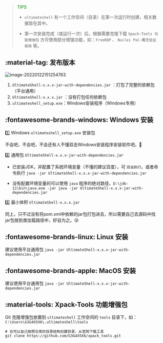 > <font style='color:green'>TIPS</font>
>
> - `ultimateshell` 有一个工作空间（目录）在第一次运行时创建，相关数据皆在其中。
>
> - 第一次安装完成（或运行一次）后，根据需要克隆下载 `Xpack-Tools 功能增强包` 方可使用部分增强功能，如：`FreeRDP` 、 `Nuclei PoC-概念验证框架` 等。

## :material-tag: 发布版本

![image-20220122151254763](../imags/index/image-20220122151254763.png)

1. `UltimateShell-x.x.x-jar-with-dependencies.jar` ：打包了完整的依赖包（平台通用）
2. `UltimateShell-x.x.x.jar` ：没有打包任何依赖包
3. `ultimateshell_setup.exe`：Windows安装程序（Windows专用）


## :fontawesome-brands-windows: Windows 安装

:one: Windows `ultimateshell_setup.exe` 安装包

不会吧，不会吧，不会还有人不懂双击Windows安装程序安装软件吧。:zany_face:

:two: 通用包 `UltimateShell-x.x.x-jar-with-dependencies.jar`  

- 已安装JDK，并配置了系统环境变量（不懂的建议百度），可 `双击执行`，或者命令执行 `java -jar UltimateShell-x.x.x-jar-with-dependencies.jar ` 

- 没有配置环境变量的可以使用 `java` 程序的绝对路径，`D:\jdk-11\bin\java.exe -jar java -jar UltimateShell-x.x.x-jar-with-dependencies.jar`

:three: 最小体积 `UltimateShell-x.x.x.jar` 

同上，只不过没有将pom.xml中依赖的jar包打包进去，所以需要自己去源码中找jar包放到类加载路径中，好自为之。:stuck_out_tongue_winking_eye:



## :fontawesome-brands-linux: Linux 安装

建议使用平台通用包  `java -jar UltimateShell-x.x.x-jar-with-dependencies.jar ` 





## :fontawesome-brands-apple: MacOS 安装

建议使用平台通用包  `java -jar UltimateShell-x.x.x-jar-with-dependencies.jar ` 





## :material-tools: Xpack-Tools 功能增强包

Git 克隆增强包放置到 `ultimateshell` 工作空间的 `tools` 目录下，如：`C:\Users\G3G4X5X6\.ultimateshell\tools`

```shell
# 也可以自己按照仓库的目录结构创建目录，从官网下载工具
git clone https://github.com/G3G4X5X6/xpack_tools.git
```









